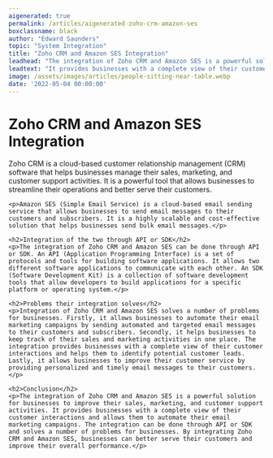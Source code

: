 ```yaml
---
aigenerated: true
permalink: /articles/aigenerated-zoho-crm-amazon-ses
boxclassname: black
author: "Edward Saunders"
topic: "System Integration"
title: "Zoho CRM and Amazon SES Integration"
leadhead: "The integration of Zoho CRM and Amazon SES is a powerful solution for businesses to improve their sales, marketing, and customer support activities"
leadtext: "It provides businesses with a complete view of their customer interactions and allows them to automate their email marketing campaigns. The integration can be done through API or SDK and solves a number of problems for businesses. By integrating Zoho CRM and Amazon SES, businesses can better serve their customers and improve their overall performance."
image: /assets/images/articles/people-sitting-near-table.webp
date: '2022-05-04 00:00:00'
---
```

<div class="arttext">	<h1>Zoho CRM and Amazon SES Integration</h1>
	<p>Zoho CRM is a cloud-based customer relationship management (CRM) software that helps businesses manage their sales, marketing, and customer support activities. It is a powerful tool that allows businesses to streamline their operations and better serve their customers.</p>

	<p>Amazon SES (Simple Email Service) is a cloud-based email sending service that allows businesses to send email messages to their customers and subscribers. It is a highly scalable and cost-effective solution that helps businesses send bulk email messages.</p>

	<h2>Integration of the two through API or SDK</h2>
	<p>The integration of Zoho CRM and Amazon SES can be done through API or SDK. An API (Application Programming Interface) is a set of protocols and tools for building software applications. It allows two different software applications to communicate with each other. An SDK (Software Development Kit) is a collection of software development tools that allow developers to build applications for a specific platform or operating system.</p>

	<h2>Problems their integration solves</h2>
	<p>Integration of Zoho CRM and Amazon SES solves a number of problems for businesses. Firstly, it allows businesses to automate their email marketing campaigns by sending automated and targeted email messages to their customers and subscribers. Secondly, it helps businesses to keep track of their sales and marketing activities in one place. The integration provides businesses with a complete view of their customer interactions and helps them to identify potential customer leads. Lastly, it allows businesses to improve their customer service by providing personalized and timely email messages to their customers.</p>

	<h2>Conclusion</h2>
	<p>The integration of Zoho CRM and Amazon SES is a powerful solution for businesses to improve their sales, marketing, and customer support activities. It provides businesses with a complete view of their customer interactions and allows them to automate their email marketing campaigns. The integration can be done through API or SDK and solves a number of problems for businesses. By integrating Zoho CRM and Amazon SES, businesses can better serve their customers and improve their overall performance.</p>
</div>